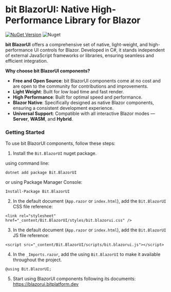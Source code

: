 ﻿# bit BlazorUI: Native High-Performance Library for Blazor
[![NuGet Version](https://img.shields.io/nuget/v/Bit.BlazorUI.svg?style=flat)](https://www.nuget.org/packages/Bit.BlazorUI/) ![Nuget](https://img.shields.io/nuget/dt/Bit.BlazorUI.svg)

**bit BlazorUI** offers a comprehensive set of native, light-weight, and high-performance UI controls for Blazor. Developed in C#, it stands independent of external JavaScript frameworks or libraries, ensuring seamless and efficient integration.

**Why choose bit BlazorUI components?**
- **Free and Open Source**: bit BlazorUI components come at no cost and are open to the community for contributions and improvements.
- **Light Weight**: Built for low load time and fast render.
- **High Performance**: Built for optimal speed and performance.
- **Blazor Native**: Specifically designed as native Blazor components, ensuring a consistent development experience.
- **Universal Support**: Compatible with all interactive Blazor modes — **Server**, **WASM**, and **Hybrid**.

### Getting Started

To use bit BlazorUI components, follow these steps:

1. Install the `Bit.BlazorUI` nuget package.

using command line:

```
dotnet add package Bit.BlazorUI
```

or using Package Manager Console:

```
Install-Package Bit.BlazorUI
```
 
2. In the default document (`App.razor` or `index.html`), add the `Bit.BlazorUI` CSS file reference:

```
<link rel="stylesheet" href="_content/Bit.BlazorUI/styles/bit.blazorui.css" />
```

3. In the default document (`App.razor` or `index.html`), add the `Bit.BlazorUI` JS file reference:

```
<script src="_content/Bit.BlazorUI/scripts/bit.blazorui.js"></script>
```

4. In the `_Imports.razor`, add the using `Bit.BlazorUI` to make it available throughout the project.

```
@using Bit.BlazorUI;
```

5. Start using BlazorUI components following its documents: https://blazorui.bitplatform.dev